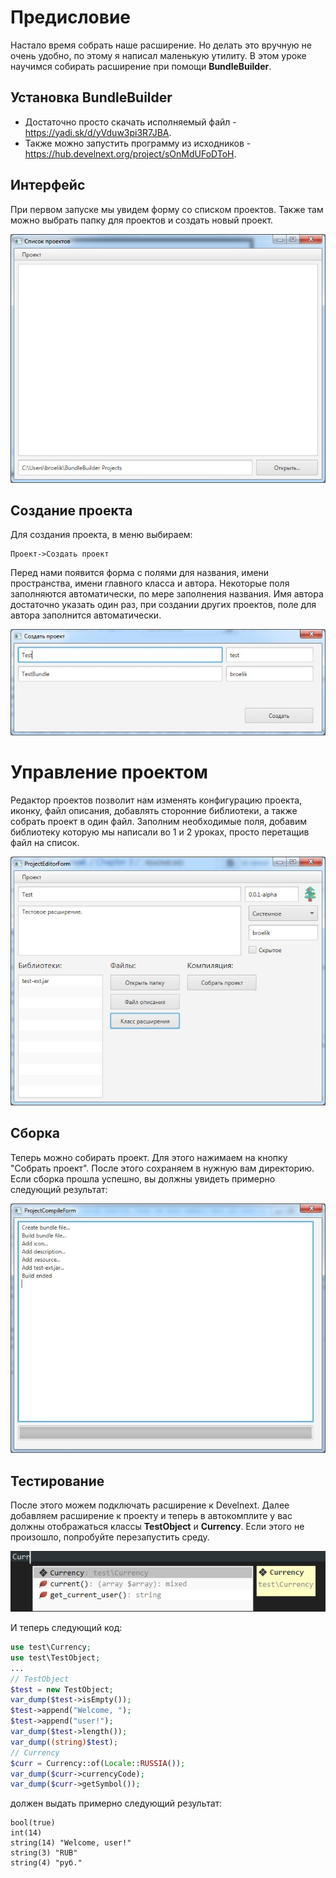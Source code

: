 # Предисловие
Настало время собрать наше расширение. Но делать это вручную не очень удобно, по этому я написал маленькую утилиту. В этом уроке научимся собирать расширение при помощи **BundleBuilder**.
## Установка BundleBuilder
* Достаточно просто скачать исполняемый файл - https://yadi.sk/d/yVduw3pi3R7JBA.
* Также можно запустить программу из исходников - https://hub.develnext.org/project/sOnMdUFoDToH.
## Интерфейс
При первом запуске мы увидем форму со списком проектов. Также там можно выбрать папку для проектов и создать новый проект.

![](/Chapter%203/1.jpg)
## Создание проекта
Для создания проекта, в меню выбираем:
```
Проект->Создать проект
```
Перед нами появится форма с полями для названия, имени пространства, имени главного класса и автора. Некоторые поля заполняются автоматически, по мере заполнения названия. Имя автора достаточно указать один раз, при создании других проектов, поле для автора заполнится автоматически.

![](/Chapter%203/2.jpg)

# Управление проектом
Редактор проектов позволит нам изменять конфигурацию проекта, иконку, файл описания, добавлять сторонние библиотеки, а также собрать проект в один файл. Заполним необходимые поля, добавим библиотеку которую мы написали во 1 и 2 уроках, просто перетащив файл на список.

![](/Chapter%203/3.jpg)
## Сборка
Теперь можно собирать проект. Для этого нажимаем на кнопку "Собрать проект". После этого сохраняем в нужную вам директорию.
Если сборка прошла успешно, вы должны увидеть примерно следующий результат:

![](/Chapter%203/4.jpg)
## Тестирование
После этого можем подключать расширение к Develnext. Далее добавляем расширение к проекту и теперь в автокомплите у вас должны отображаться классы **TestObject** и **Currency**. Если этого не произошло, попробуйте перезапустить среду.

![](/Chapter%203/5.jpg)

И теперь следующий код:
```php
use test\Currency;
use test\TestObject;
...
// TestObject
$test = new TestObject;
var_dump($test->isEmpty());
$test->append("Welcome, ");
$test->append("user!");
var_dump($test->length());
var_dump((string)$test);
// Currency
$curr = Currency::of(Locale::RUSSIA());
var_dump($curr->currencyCode);
var_dump($curr->getSymbol());
```

должен выдать примерно следующий результат:
```
bool(true)
int(14)
string(14) "Welcome, user!"
string(3) "RUB"
string(4) "руб."
```
